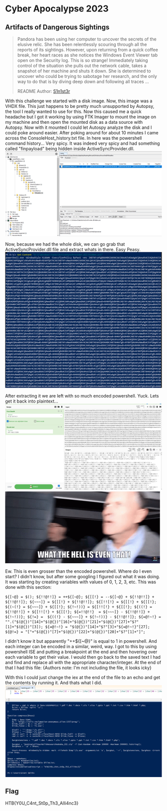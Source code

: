 # Cyber Apocalypse 2023

## Artifacts of Dangerous Sightings

> Pandora has been using her computer to uncover the secrets of the elusive relic. She has been relentlessly scouring through all the reports of its sightings. However, upon returning from a quick coffee break, her heart races as she notices the Windows Event Viewer tab open on the Security log. This is so strange! Immediately taking control of the situation she pulls out the network cable, takes a snapshot of her machine and shuts it down. She is determined to uncover who could be trying to sabotage her research, and the only way to do that is by diving deep down and following all traces ...
>
>  README Author: [S1n1st3r](https://s1n1st3r.gitbook.io/)
>

With this challenge we started with a disk image. Now, this image was a VHDX file. This just happens to be pretty much unsupported by Autopsy, the tool I really wanted to use for this. Now this caused me a quick headache but I got it working by using FTK Imager to mount the image on my machine and then open the mounted disk as a data source with Autopsy.
Now with it mounted I could let Autospy analyze the disk and I could poke around easier. After poking around for about 10 minutes I came across the ConsoleHost_history.txt file. In here was the powershell command history... Very spicy.
It was indeed very spicy and had something called "finpayload" being hidden inside ActiveSyncProvider.dll.
![](spaces_1uhiofTFnZvCKEvs4fJk_uploads_7Bl3Jlk7gADP3R2taiGH_htbCyberApoc23_Artifacts_of_blahblah1.webp)

Now, because we had the whole disk, we can go grab that ActiveSyncProvider.dll file and extract whats in there. Easy Peasy.
![](spaces_1uhiofTFnZvCKEvs4fJk_uploads_6mLesqRkz3YAGmMAXdgn_htbCyberApoc23_Artifacts_of_blahblah2.webp)

After extracting it we are left with so much encoded powershell. Yuck. Lets get it back into plaintext...
![](spaces_1uhiofTFnZvCKEvs4fJk_uploads_ggVCWCjIdrTwhQUS68ZM_htbCyberApoc23_Artifacts_of_blahblah3.webp)
![](spaces_1uhiofTFnZvCKEvs4fJk_uploads_fqXyzpgobzolWL5fFOjD_mc-jugger-nuggets.webp)

Ew. This is even grosser than the encoded powershell.
Where do I even start?
I didn't know, but after some googling I figured out what it was doing. It was starting by creating variables with values of 0, 1, 2, 3, etc. This was done with this section:
```
${[~@} = $(); ${!!@!!]} = ++${[~@}; ${[[!} = --${[~@} + ${!!@!!]} + ${!!@!!]}; ${~~~]} = ${[[!} + ${!!@!!]}; ${[!![!} = ${[[!} + ${[[!}; ${(~(!} = ${~~~]} + ${[[!}; ${!~!))} = ${[!![!} + ${[[!}; ${((!} = ${!!@!!]} + ${[!![!} + ${[[!}; ${=!!@!!}  = ${~~~]} - ${!!@!!]} + ${!~!))}; ${!=} =  ${((!} - ${~~~]} + ${!~!))} - ${!!@!!]}; ${=@!~!} = "".("$(@{})"[14]+"$(@{})"[16]+"$(@{})"[21]+"$(@{})"[27]+"$?"[1]+"$(@{})"[3]); ${=@!~!} = "$(@{})"[14]+"$?"[3]+"${=@!~!}"[27]; ${@!=} = "["+"$(@{})"[7]+"$(@{})"[22]+"$(@{})"[20]+"$?"[1]+"]";
```
I didn't know it but apparently "++${[~@}" is equal to 1 in powershell. And each integer can be encoded in a similar, weird, way.
I got to this by using powershell ISE and putting a breakpoint at the end and then hovering over each variable to get their value. I would then go back to the saved text I had and find and replace all with the appropriate character/integer.
At the end of that I had this file: {Authors note: I'm not including the file, it looks icky}


With this I could just change the iex at the end of the file to an echo and get the contents by running it. And thats what I did.
![](spaces_1uhiofTFnZvCKEvs4fJk_uploads_4ehmEIqvL46bfwEl49yR_htbCyberApoc23_Artifacts_of_blahblahFlag.webp)

## Flag
HTB{Y0U_C4nt_St0p_Th3_Alli4nc3}